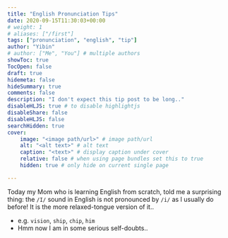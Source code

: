 ```yaml
---
title: "English Pronunciation Tips"
date: 2020-09-15T11:30:03+00:00
# weight: 1
# aliases: ["/first"]
tags: ["pronunciation", "english", "tip"]
author: "Yibin"
# author: ["Me", "You"] # multiple authors
showToc: true
TocOpen: false
draft: true
hidemeta: false
hideSummary: true
comments: false
description: "I don't expect this tip post to be long.."
disableHLJS: true # to disable highlightjs
disableShare: false
disableHLJS: false
searchHidden: true
cover:
    image: "<image path/url>" # image path/url
    alt: "<alt text>" # alt text
    caption: "<text>" # display caption under cover
    relative: false # when using page bundles set this to true
    hidden: true # only hide on current single page

---
```


Today my Mom who is learning English from scratch, told me a surprising thing: the `/I/` sound in English is not pronounced by `/i/` as I usually do before! It is the more relaxed-tongue version of it..

- e.g. `vision`, `ship`, `chip`, `him`
- Hmm now I am in some serious self-doubts..
